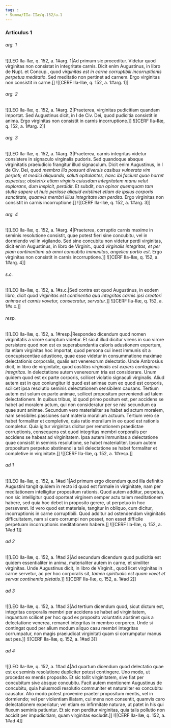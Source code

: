 ```yaml
---
tags : 
- Summa/IIa-IIæ/q.152/a.1
---
```


### Articulus 1

###### arg. 1
![[LEO IIa-IIæ, q. 152, a. 1#arg. 1|Ad primum sic proceditur. Videtur quod virginitas non consistat in integritate carnis. Dicit enim Augustinus, in libro de Nupt. et Concup., quod *virginitas est in carne corruptibili incorruptionis perpetua meditatio*. Sed meditatio non pertinet ad carnem. Ergo virginitas non consistit in carne.]]
![[CERF IIa-IIæ, q. 152, a. 1#arg. 1]]

###### arg. 2
![[LEO IIa-IIæ, q. 152, a. 1#arg. 2|Praeterea, virginitas pudicitiam quandam importat. Sed Augustinus dicit, in I de Civ. Dei, quod pudicitia consistit in anima. Ergo virginitas non consistit in carnis incorruptione.]]
![[CERF IIa-IIæ, q. 152, a. 1#arg. 2]]

###### arg. 3
![[LEO IIa-IIæ, q. 152, a. 1#arg. 3|Praeterea, carnis integritas videtur consistere in signaculo virginalis pudoris. Sed quandoque absque virginitatis praeiudicio frangitur illud signaculum. Dicit enim Augustinus, in I de Civ. Dei, quod *membra illa possunt diversis casibus vulnerata vim perpeti; et medici aliquando, saluti opitulantes, haec ibi faciunt quae horret aspectus; obstetrix etiam virginis cuiusdam integritatem manu velut explorans, dum inspicit, perdidit*. Et subdit, *non opinor quemquam tam stulte sapere ut huic periisse aliquid existimet etiam de ipsius corporis sanctitate, quamvis membri illius integritate iam perdita*. Ergo virginitas non consistit in carnis incorruptione.]]
![[CERF IIa-IIæ, q. 152, a. 1#arg. 3]]

###### arg. 4
![[LEO IIa-IIæ, q. 152, a. 1#arg. 4|Praeterea, corruptio carnis maxime in seminis resolutione consistit, quae potest fieri sine concubitu, vel in dormiendo vel in vigilando. Sed sine concubitu non videtur perdi virginitas, dicit enim Augustinus, in libro de Virginit., quod *virginalis integritas, et per piam continentiam ab omni concubitu immunitas, angelica portio est*. Ergo virginitas non consistit in carnis incorruptione.]]
![[CERF IIa-IIæ, q. 152, a. 1#arg. 4]]

###### s.c.
![[LEO IIa-IIæ, q. 152, a. 1#s.c.|Sed contra est quod Augustinus, in eodem libro, dicit quod *virginitas est continentia qua integritas carnis ipsi creatori animae et carnis vovetur, consecratur, servatur*.]]
![[CERF IIa-IIæ, q. 152, a. 1#s.c.]]

###### resp.
![[LEO IIa-IIæ, q. 152, a. 1#resp.|Respondeo dicendum quod nomen virginitatis a virore sumptum videtur. Et sicut illud dicitur virens in suo virore persistere quod non est ex superabundantia caloris adustionem expertum, ita etiam virginitas hoc importat, quod persona cui inest immunis sit a concupiscentiae adustione, quae esse videtur in consummatione maximae delectationis corporalis, qualis est venereorum delectatio. Unde Ambrosius dicit, in libro de virginitate, quod *castitas virginalis est expers contagionis integritas*. In delectatione autem venereorum tria est considerare. Unum quidem quod est ex parte corporis, scilicet violatio signaculi virginalis. Aliud autem est in quo coniungitur id quod est animae cum eo quod est corporis, scilicet ipsa resolutio seminis delectationem sensibilem causans. Tertium autem est solum ex parte animae, scilicet propositum perveniendi ad talem delectationem. In quibus tribus, id quod primo positum est, per accidens se habet ad moralem actum, qui non consideratur per se nisi secundum ea quae sunt animae. Secundum vero materialiter se habet ad actum moralem, nam sensibiles passiones sunt materia moralium actuum. Tertium vero se habet formaliter et completive, quia ratio moralium in eo quod est rationis completur. Quia igitur virginitas dicitur per remotionem praedictae corruptionis, consequens est quod integritas membri corporalis per accidens se habeat ad virginitatem. Ipsa autem immunitas a delectatione quae consistit in seminis resolutione, se habet materialiter. Ipsum autem propositum perpetuo abstinendi a tali delectatione se habet formaliter et completive in virginitate.]]
![[CERF IIa-IIæ, q. 152, a. 1#resp.]]

###### ad 1
![[LEO IIa-IIæ, q. 152, a. 1#ad 1|Ad primum ergo dicendum quod illa definitio Augustini tangit quidem in recto id quod est formale in virginitate, nam per meditationem intelligitur propositum rationis. Quod autem additur, perpetua, non sic intelligitur quod oporteat virginem semper actu talem meditationem habere, sed quia hoc debet in proposito gerere, ut perpetuo in hoc perseveret. Id vero quod est materiale, tangitur in obliquo, cum dicitur, incorruptionis in carne corruptibili. Quod additur ad ostendendam virginitatis difficultatem, nam si caro corrumpi non posset, non esset difficile perpetuam incorruptionis meditationem habere.]]
![[CERF IIa-IIæ, q. 152, a. 1#ad 1]]

###### ad 2
![[LEO IIa-IIæ, q. 152, a. 1#ad 2|Ad secundum dicendum quod pudicitia est quidem essentialiter in anima, materialiter autem in carne, et similiter virginitas. Unde Augustinus dicit, in libro de Virginit., quod licet virginitas in carne servetur, ac per hoc corporalis sit, *tamen spiritualis est quam vovet et servat continentia pietatis*.]]
![[CERF IIa-IIæ, q. 152, a. 1#ad 2]]

###### ad 3
![[LEO IIa-IIæ, q. 152, a. 1#ad 3|Ad tertium dicendum quod, sicut dictum est, integritas corporalis membri per accidens se habet ad virginitatem, inquantum scilicet per hoc quod ex proposito voluntatis abstinet quis a delectatione venerea, remanet integritas in membro corporeo. Unde si contingat quod per alium modum aliquo casu membri integritas corrumpatur, non magis praeiudicat virginitati quam si corrumpatur manus aut pes.]]
![[CERF IIa-IIæ, q. 152, a. 1#ad 3]]

###### ad 4
![[LEO IIa-IIæ, q. 152, a. 1#ad 4|Ad quartum dicendum quod delectatio quae est ex seminis resolutione dupliciter potest contingere. Uno modo, ut procedat ex mentis proposito. Et sic tollit virginitatem, sive fiat per concubitum sive absque concubitu. Facit autem mentionem Augustinus de concubitu, quia huiusmodi resolutio communiter et naturaliter ex concubitu causatur. Alio modo potest provenire praeter propositum mentis, vel in dormiendo; vel per violentiam illatam, cui mens non consentit, quamvis caro delectationem experiatur; vel etiam ex infirmitate naturae, ut patet in his qui fluxum seminis patiuntur. Et sic non perditur virginitas, quia talis pollutio non accidit per impudicitiam, quam virginitas excludit.]]
![[CERF IIa-IIæ, q. 152, a. 1#ad 4]]


